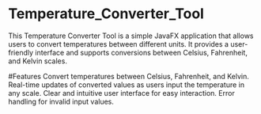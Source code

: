 # Temperature_Converter_Tool
This Temperature Converter Tool is a simple JavaFX application that allows users to convert temperatures between different units. It provides a user-friendly interface and supports conversions between Celsius, Fahrenheit, and Kelvin scales.

#Features
Convert temperatures between Celsius, Fahrenheit, and Kelvin.
Real-time updates of converted values as users input the temperature in any scale.
Clear and intuitive user interface for easy interaction.
Error handling for invalid input values.
